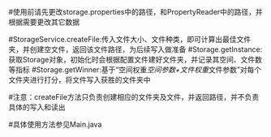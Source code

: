 #使用前请先更改storage.properties中的路径，和PropertyReader中的路径，并根据需要更改其它数据

#StorageService.createFile:传入文件大小、文件种类，即可计算出最佳文件夹，并创建空文件，返回该文件路径，为后续写入做准备
#Storage.getInstance:获取Storage对象，初始化时会根据配置文件建好文件夹，并记录其空间、文件数等指标
#Storage.getWinner:基于“空间权重*空间参数+文件权重*文件参数”对每个文件夹进行打分，将文件写入获胜的文件夹中

#注意：createFile方法只负责创建相应的文件夹及文件，并返回路径，并不负责具体的写入和读出

#具体使用方法参见Main.java